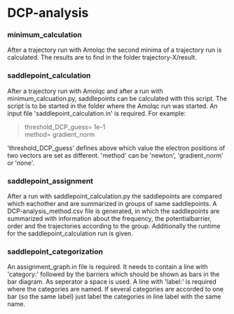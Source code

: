 # DCP-analysis

### minimum_calculation
After a trajectory run with Amolqc the second minima of a trajectory run is calculated. The results are to find in the folder trajectory-X/result. 


### saddlepoint_calculation
After a trajectory run with Amolqc and after a run with minimum_calcuation.py, saddlepoints can be calculated with this script. The script is to be started in the folder where the Amolqc run was started. An input file 'saddlepoint_calculation.in' is required. For example:

> threshold_DCP_guess= 1e-1  
  method= gradient_norm 
  
'threshold_DCP_guess' defines above which value the electron positions of two vectors are set as different.
'method' can be 'newton', 'gradient_norm' or 'none'.


### saddlepoint_assignment
After a run with saddlepoint_calculation.py the saddlepoints are compared which eachother and are summarized in groups of same saddlepoints. A DCP-analysis_method.csv file is generated, in which the saddlepoints are summarized with information about the frequency, the potentialbarrier, order and the trajectories according to the group. Additionally the runtime for the saddlepoint_calculation run is given.

### saddlepoint_categorization

An assignment_graph.in file is required. It needs to contain a line with 'category:' followed by the barriers which should be shown as bars in the bar diagram. As seperator a space is used. A line with 'label:' is required where the categories are named. If several categories are accorded to one bar (so the same label) just label the categories in line label with the same name.


